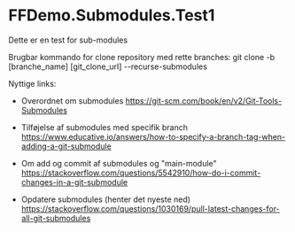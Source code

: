 # FFDemo.Submodules.Test1
Dette er en test for sub-modules

Brugbar kommando for clone repository med rette branches:  git clone -b [branche_name] [git_clone_url] --recurse-submodules

Nyttige links:

- Overordnet om submodules
 https://git-scm.com/book/en/v2/Git-Tools-Submodules

- Tilføjelse af submodules med specifik branch
 https://www.educative.io/answers/how-to-specify-a-branch-tag-when-adding-a-git-submodule

- Om add og commit af submodules og "main-module"
 https://stackoverflow.com/questions/5542910/how-do-i-commit-changes-in-a-git-submodule

- Opdatere submodules (henter det nyeste ned)
 https://stackoverflow.com/questions/1030169/pull-latest-changes-for-all-git-submodules
